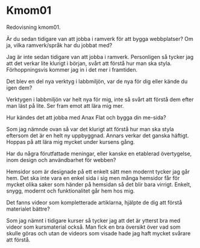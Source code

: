 Kmom01
===============================

Redovisning kmom01.

Är du sedan tidigare van att jobba i ramverk för att bygga webbplatser? Om ja, vilka ramverk/språk har du jobbat med?

Jag är inte sedan tidigare van att jobba i ramverk. Personligen så tycker jag att det verkar lite klurigt i början, svårt att förstå hur man ska styla. Förhoppningsvis kommer jag in i det mer i framtiden.

Det blev en del nya verktyg i labbmiljön, var de nya för dig eller kände du igen dem?

Verktygen i labbmiljön var helt nya för mig, inte så svårt att förstå dem efter man läst på lite. Ser fram emot att lära mig mer.

Hur kändes det att jobba med Anax Flat och bygga din me-sida?

Som jag nämnde ovan så var det klurigt att förstå hur man ska styla eftersom det är en helt ny uppbyggnad. Annars verkar det ganska häftigt. Hoppas på att lära mig mycket under kursens gång.

Har du några förutfattade meningar, eller kanske en etablerad övertygelse, inom design och användbarhet för webben?

Hemsidor som är designade på ett enkelt sätt men modernt tycker jag går hem. Det ska inte vara en enkel sida i sig men många hemsidor får för mycket olika saker som händer på hemsidan så det blir bara virrigt. Enkelt, snygg, modernt och funktionalitet går hem hos mig.

Det fanns videor som kompletterade artiklarna, hjälpte de dig att förstå materialet bättre?

Som jag nämnt i tidigare kurser så tycker jag att det är ytterst bra med videor som kursmaterial också. Man fick en bra översikt över vad som skulle göras och utan de videors som visade hade jag haft mycket svårare att förstå.
